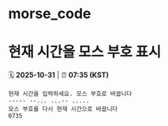 # morse_code
# 현재 시간을 모스 부호 표시
<!-- MORSE_TIME_START -->
🗓️ **2025-10-31** | ⏰ **07:35 (KST)**

```
현재 시간을 입력하세요. 모스 부호로 바꿉니다
----- --... ...-- .....
모스 부호를 다시 현재 시간으로 바꿉니다
0735
```
<!-- MORSE_TIME_END -->

